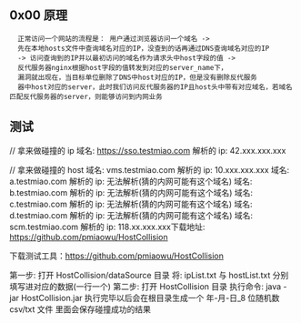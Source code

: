 ## 0x00 原理


      正常访问一个网站的流程是： 用户通过浏览器访问一个域名 ->
      先在本地hosts文件中查询域名对应的IP，没查到的话再通过DNS查询域名对应的IP
      -> 访问查询到的IP并以最初访问的域名作为请求头中host字段的值 -> 
      反代服务器nginx根据host字段的值转发到对应的server_name下，
      漏洞就出现在，当目标单位删除了DNS中host对应的IP，但是没有删除反代服务
      器中host对应的server，此时我们访问反代服务器的IP且host头中带有对应域名，若域名匹配反代服务器的server，则能够访问到内网业务
## 测试

// 拿来做碰撞的 ip
域名: https://sso.testmiao.com 解析的 ip: 42.xxx.xxx.xxx


// 拿来做碰撞的 host
域名: vms.testmiao.com 解析的 ip: 10.xxx.xxx.xxx
域名: a.testmiao.com 解析的 ip: 无法解析(猜的内网可能有这个域名)
域名: b.testmiao.com 解析的 ip: 无法解析(猜的内网可能有这个域名)
域名: c.testmiao.com 解析的 ip: 无法解析(猜的内网可能有这个域名)
域名: d.testmiao.com 解析的 ip: 无法解析(猜的内网可能有这个域名)
域名: scm.testmiao.com 解析的 ip: 118.xx.xxx.xxx下载地址: https://github.com/pmiaowu/HostCollision

下载测试工具：https://github.com/pmiaowu/HostCollision

第一步: 
    打开 HostCollision/dataSource 目录
    将: ipList.txt 与 hostList.txt 分别填写进对应的数据(一行一个)
第二步:
    打开 HostCollision 目录
    执行命令: java -jar HostCollision.jar
    执行完毕以后会在根目录生成一个 年-月-日_8 位随机数 csv/txt 文件
    里面会保存碰撞成功的结果
    
